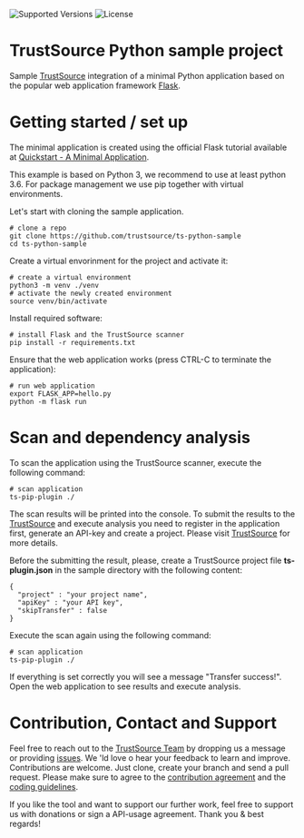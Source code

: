 ![Supported Versions](https://img.shields.io/badge/Python-3.6,%203.7,%203.8,%203.9-blue) 
![License](https://img.shields.io/badge/License-Apache--2.0-green)

# TrustSource Python sample project 

Sample [TrustSource](https://app.trustsource.io/) integration of a minimal Python application based on the popular web application framework [Flask](https://flask.palletsprojects.com).  

# Getting started / set up

The minimal application is created using the official Flask tutorial available at [Quickstart - A Minimal Application](https://flask.palletsprojects.com/en/1.1.x/quickstart/#a-minimal-application).

This example is based on Python 3, we recommend to use at least python 3.6. For package management we use pip together with virtual environments.  

Let's start with cloning the sample application.

```
# clone a repo
git clone https://github.com/trustsource/ts-python-sample
cd ts-python-sample
```

Create a virtual envorinment for the project and activate it:

```
# create a virtual environment
python3 -m venv ./venv
# activate the newly created environment
source venv/bin/activate
```

Install required software:

```
# install Flask and the TrustSource scanner
pip install -r requirements.txt
```

Ensure that the web application works (press CTRL-C to terminate the application):

```
# run web application
export FLASK_APP=hello.py 
python -m flask run
```


# Scan and dependency analysis

To scan the application using the TrustSource scanner, execute the following command:

```
# scan application
ts-pip-plugin ./
```

The scan results will be printed into the console. To submit the results to the [TrustSource](https://app.trustsource.io/) and execute analysis you need to register in the application first, generate an API-key and create a project. Please visit [TrustSource](https://app.trustsource.io/) for more details. 

Before the submitting the result, please, create a TrustSource project file **ts-plugin.json** in the sample directory with the following content:

```
{
  "project" : "your project name",
  "apiKey" : "your API key",
  "skipTransfer" : false
}
```

Execute the scan again using the following command:

```
# scan application
ts-pip-plugin ./
```

If everything is set correctly you will see a message "Transfer success!". Open the web application to see results and execute analysis.

# Contribution, Contact and Support
Feel free to reach out to the [TrustSource Team](https://support.trustsource.io/hc/en-us/requests/new "TrustSource Knowledgebase") by dropping us a message or providing [issues](/org/ts-deepscan/issues). We 'ld love o hear your feedback to learn and improve.
Contributions are welcome. Just clone, create your branch and send a pull request. Please make sure to agree to the [contribution agreement](/org/ContributionAgreeemnt.md "Contribution Agreement") and the [coding guidelines](/org/CodingGuidelines.md "Coding Guidelines").

If you like the tool and want to support our further work, feel free to support us with donations or sign a API-usage agreement.
Thank you & best regards!
